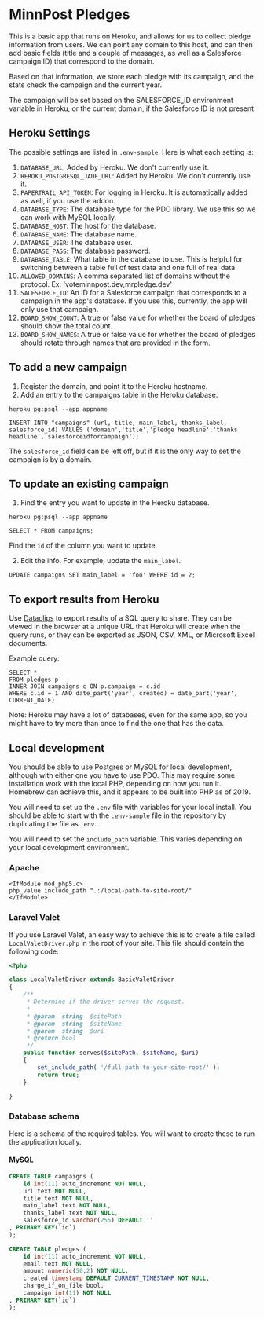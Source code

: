 # MinnPost Pledges

This is a basic app that runs on Heroku, and allows for us to collect pledge information from users. We can point any domain to this host, and can then add basic fields (title and a couple of messages, as well as a Salesforce campaign ID) that correspond to the domain.

Based on that information, we store each pledge with its campaign, and the stats check the campaign and the current year.

The campaign will be set based on the SALESFORCE_ID environment variable in Heroku, or the current domain, if the Salesforce ID is not present.

## Heroku Settings

The possible settings are listed in `.env-sample`. Here is what each setting is:

1. `DATABASE_URL`: Added by Heroku. We don't currently use it.
2. `HEROKU_POSTGRESQL_JADE_URL`: Added by Heroku. We don't currently use it.
3. `PAPERTRAIL_API_TOKEN`: For logging in Heroku. It is automatically added as well, if you use the addon.
4. `DATABASE_TYPE`: The database type for the PDO library. We use this so we can work with MySQL locally.
5. `DATABASE_HOST`: The host for the database.
6. `DATABASE_NAME`: The database name.
7. `DATABASE_USER`: The database user.
8. `DATABASE_PASS`: The database password.
9. `DATABASE_TABLE`: What table in the database to use. This is helpful for switching between a table full of test data and one full of real data.
10. `ALLOWED_DOMAINS`: A comma separated list of domains without the protocol. Ex: 'voteminnpost.dev,mrpledge.dev'
11. `SALESFORCE_ID`: An ID for a Salesforce campaign that corresponds to a campaign in the app's database. If you use this, currently, the app will only use that campaign.
12. `BOARD_SHOW_COUNT`: A true or false value for whether the board of pledges should show the total count.
13. `BOARD_SHOW_NAMES`: A true or false value for whether the board of pledges should rotate through names that are provided in the form.

## To add a new campaign

1. Register the domain, and point it to the Heroku hostname.
2. Add an entry to the campaigns table in the Heroku database.

```
heroku pg:psql --app appname
```

```
INSERT INTO "campaigns" (url, title, main_label, thanks_label, salesforce_id) VALUES ('domain','title','pledge headline','thanks headline','salesforceidforcampaign');
```

The `salesforce_id` field can be left off, but if it is the only way to set the campaign is by a domain.

## To update an existing campaign

1. Find the entry you want to update in the Heroku database.

```
heroku pg:psql --app appname
```

```
SELECT * FROM campaigns;
```

Find the `id` of the column you want to update.

2. Edit the info. For example, update the `main_label`.

```
UPDATE campaigns SET main_label = 'foo' WHERE id = 2;
```

## To export results from Heroku

Use [Dataclips](https://devcenter.heroku.com/articles/dataclips) to export results of a SQL query to share. They can be viewed in the browser at a unique URL that Heroku will create when the query runs, or they can be exported as JSON, CSV, XML, or Microsoft Excel documents.

Example query:

```
SELECT *
FROM pledges p
INNER JOIN campaigns c ON p.campaign = c.id
WHERE c.id = 1 AND date_part('year', created) = date_part('year', CURRENT_DATE)
```

Note: Heroku may have a lot of databases, even for the same app, so you might have to try more than once to find the one that has the data.

## Local development

You should be able to use Postgres or MySQL for local development, although with either one you have to use PDO. This may require some installation work with the local PHP, depending on how you run it. Homebrew can achieve this, and it appears to be built into PHP as of 2019.

You will need to set up the `.env` file with variables for your local install. You should be able to start with the `.env-sample` file in the repository by duplicating the file as `.env`.

You will need to set the `include_path` variable. This varies depending on your local development environment.

### Apache

```
<IfModule mod_php5.c>
php_value include_path ".:/local-path-to-site-root/"
</IfModule>
```

### Laravel Valet

If you use Laravel Valet, an easy way to achieve this is to create a file called `LocalValetDriver.php` in the root of your site. This file should contain the following code:

```php
<?php

class LocalValetDriver extends BasicValetDriver
{
    /**
     * Determine if the driver serves the request.
     *
     * @param  string  $sitePath
     * @param  string  $siteName
     * @param  string  $uri
     * @return bool
     */
    public function serves($sitePath, $siteName, $uri)
    {
        set_include_path( '/full-path-to-your-site-root/' );
        return true;
    }

}
```

### Database schema

Here is a schema of the required tables. You will want to create these to run the application locally.

#### MySQL

```sql
CREATE TABLE campaigns (
    id int(11) auto_increment NOT NULL,
    url text NOT NULL,
    title text NOT NULL,
    main_label text NOT NULL,
    thanks_label text NOT NULL,
    salesforce_id varchar(255) DEFAULT ''
, PRIMARY KEY(`id`)
);

CREATE TABLE pledges (
    id int(11) auto_increment NOT NULL,
    email text NOT NULL,
    amount numeric(50,2) NOT NULL,
    created timestamp DEFAULT CURRENT_TIMESTAMP NOT NULL,
    charge_if_on_file bool,
    campaign int(11) NOT NULL
, PRIMARY KEY(`id`)
);
```
